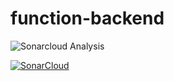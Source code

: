 # function-backend

![Sonarcloud Analysis](https://github.com/function-future/function-backend/workflows/Sonarcloud%20Analysis/badge.svg?branch=master)

[![SonarCloud](https://sonarcloud.io/images/project_badges/sonarcloud-white.svg)](https://sonarcloud.io/dashboard?id=com.future.function%3Afunction)

